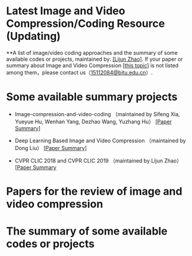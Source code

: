 # 

# Latest Image and Video Compression/Coding Resource (Updating)

**A list of image/video coding approaches and the summary of some available codes or projects, maintained by: [[Lijun Zhao]](https://mdcnn.github.io/). If your paper or summary about Image and Video Compression [[this topic]](https://www.researchgate.net/project/CNN-based-image-processing-and-compression?_sg=x0ou1PAOHzs6nyqwmZBlc8JlZG_fTOgxkbwkDcZh3iVzB5b-VHOm6RNam01PP-0_cRtytWcpozAsJnUqoIthxWGnlbTepazyBNJV) is not listed among them，please contact us（15112084@bjtu.edu.cn）.

# Some available summary projects

   * Image-compression-and-video-coding （maintained by Sifeng Xia, Yueyue Hu, Wenhan Yang, Dezhao Wang, Yuzhang Hu） [[Paper Summary]](https://github.com/flyywh/Image-compression-and-video-coding)
   
   * Deep Learning Based Image and Video Compression （maintained by Dong Liu） [[Paper Summary]](http://staff.ustc.edu.cn/~dongeliu/dlc.html)
   
   * CVPR CLIC 2018 and CVPR CLIC 2019 （maintained by Lijun Zhao）[[Paper Summary](https://github.com/mdcnn/CVPR-CLIC-Challenge)
  
# Papers for the review of image and video compression 
   
# The summary of some available codes or projects 

